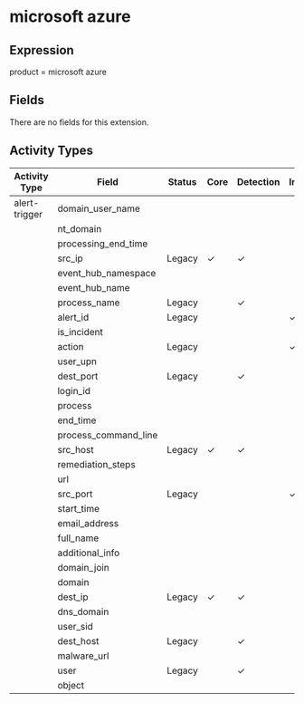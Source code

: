 microsoft azure
===============

Expression
----------

product = microsoft azure

Fields
------

There are no fields for this extension.

Activity Types
--------------

| Activity Type | Field                | Status | Core     | Detection | Informational |
| ------------- | -------------------- | ------ | -------- | --------- | ------------- |
| alert-trigger | domain_user_name     |        |          |           |               |
|               | nt_domain            |        |          |           |               |
|               | processing_end_time  |        |          |           |               |
|               | src_ip               | Legacy | &#10003; | &#10003;  |               |
|               | event_hub_namespace  |        |          |           |               |
|               | event_hub_name       |        |          |           |               |
|               | process_name         | Legacy |          | &#10003;  |               |
|               | alert_id             | Legacy |          |           | &#10003;      |
|               | is_incident          |        |          |           |               |
|               | action               | Legacy |          |           | &#10003;      |
|               | user_upn             |        |          |           |               |
|               | dest_port            | Legacy |          | &#10003;  |               |
|               | login_id             |        |          |           |               |
|               | process              |        |          |           |               |
|               | end_time             |        |          |           |               |
|               | process_command_line |        |          |           |               |
|               | src_host             | Legacy | &#10003; | &#10003;  |               |
|               | remediation_steps    |        |          |           |               |
|               | url                  |        |          |           |               |
|               | src_port             | Legacy |          |           | &#10003;      |
|               | start_time           |        |          |           |               |
|               | email_address        |        |          |           |               |
|               | full_name            |        |          |           |               |
|               | additional_info      |        |          |           |               |
|               | domain_join          |        |          |           |               |
|               | domain               |        |          |           |               |
|               | dest_ip              | Legacy | &#10003; | &#10003;  |               |
|               | dns_domain           |        |          |           |               |
|               | user_sid             |        |          |           |               |
|               | dest_host            | Legacy |          | &#10003;  |               |
|               | malware_url          |        |          |           |               |
|               | user                 | Legacy |          | &#10003;  |               |
|               | object               |        |          |           |               |

